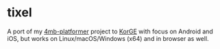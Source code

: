 # tixel

A port of my [4mb-platformer](https://github.com/kraxarn/4mb-platformer) project to [KorGE](https://korge.org)
with focus on Android and iOS, but works on Linux/macOS/Windows (x64) and in browser as well.
